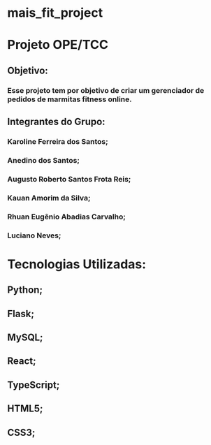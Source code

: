 # mais_fit_project

# Projeto OPE/TCC

## Objetivo:

### Esse projeto tem por objetivo de criar um gerenciador de pedidos de marmitas fitness online.

## Integrantes do Grupo:

### Karoline Ferreira dos Santos;
### Anedino dos Santos;
### Augusto Roberto Santos Frota Reis;
### Kauan Amorim da Silva;
### Rhuan Eugênio Abadias Carvalho;
### Luciano Neves;

# Tecnologias Utilizadas:

## Python;
## Flask;
## MySQL;
## React;
## TypeScript;
## HTML5;
## CSS3;
